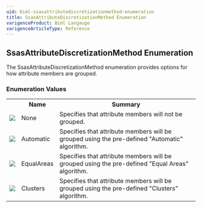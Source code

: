 ```yaml
---
uid: biml-ssasattributediscretizationmethod-enumeration
title: SsasAttributeDiscretizationMethod Enumeration
varigenceProduct: Biml Langauge
varigenceArticleType: Reference
---
```


## SsasAttributeDiscretizationMethod Enumeration<div class="LanguageSummary"><div class ="SummaryItem">The SsasAttributeDiscretizationMethod enumeration provides options for how attribute members are grouped.</div></div><div class="EnumValueGroup">### Enumeration Values<table id="EnumValue" class="MemberList"><tbody><tr><th class="MemberTypeIconColumnHeader">&nbsp;</th><th class="MemberNameColumnHeader">Name</th><th class="MemberSummaryColumnHeader">Summary</th></tr><tr class="cd0"><td align="center" class="MemberTypeIcon"><img src="enumValue.png"></img></td><td class="MemberName">None</td><td class="MemberSummary"><div class ="SummaryItem">Specifies that attribute members will not be grouped.</div></td></tr><tr class="cd1"><td align="center" class="MemberTypeIcon"><img src="enumValue.png"></img></td><td class="MemberName">Automatic</td><td class="MemberSummary"><div class ="SummaryItem">Specifies that attribute members will be grouped using the pre-defined "Automatic" algorithm.</div></td></tr><tr class="cd0"><td align="center" class="MemberTypeIcon"><img src="enumValue.png"></img></td><td class="MemberName">EqualAreas</td><td class="MemberSummary"><div class ="SummaryItem">Specifies that attribute members will be grouped using the pre-defined "Equal Areas" algorithm.</div></td></tr><tr class="cd1"><td align="center" class="MemberTypeIcon"><img src="enumValue.png"></img></td><td class="MemberName">Clusters</td><td class="MemberSummary"><div class ="SummaryItem">Specifies that attribute members will be grouped using the pre-defined "Clusters" algorithm.</div></td></tr></tbody></table></div>